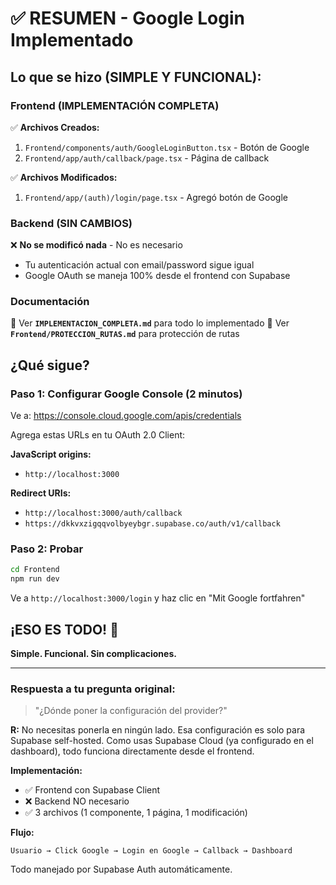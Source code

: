# ✅ RESUMEN - Google Login Implementado

## Lo que se hizo (SIMPLE Y FUNCIONAL):

### Frontend (IMPLEMENTACIÓN COMPLETA)

✅ **Archivos Creados:**
1. `Frontend/components/auth/GoogleLoginButton.tsx` - Botón de Google
2. `Frontend/app/auth/callback/page.tsx` - Página de callback

✅ **Archivos Modificados:**
1. `Frontend/app/(auth)/login/page.tsx` - Agregó botón de Google

### Backend (SIN CAMBIOS)

❌ **No se modificó nada** - No es necesario
- Tu autenticación actual con email/password sigue igual
- Google OAuth se maneja 100% desde el frontend con Supabase

### Documentación

📄 Ver **`IMPLEMENTACION_COMPLETA.md`** para todo lo implementado
📄 Ver **`Frontend/PROTECCION_RUTAS.md`** para protección de rutas

## ¿Qué sigue?

### Paso 1: Configurar Google Console (2 minutos)

Ve a: https://console.cloud.google.com/apis/credentials

Agrega estas URLs en tu OAuth 2.0 Client:

**JavaScript origins:**
- `http://localhost:3000`

**Redirect URIs:**
- `http://localhost:3000/auth/callback`
- `https://dkkvxzigqqvolbyeybgr.supabase.co/auth/v1/callback`

### Paso 2: Probar

```bash
cd Frontend
npm run dev
```

Ve a `http://localhost:3000/login` y haz clic en "Mit Google fortfahren"

## ¡ESO ES TODO! 🎉

**Simple. Funcional. Sin complicaciones.**

---

### Respuesta a tu pregunta original:

> "¿Dónde poner la configuración del provider?"

**R:** No necesitas ponerla en ningún lado. Esa configuración es solo para Supabase self-hosted. Como usas Supabase Cloud (ya configurado en el dashboard), todo funciona directamente desde el frontend.

**Implementación:**
- ✅ Frontend con Supabase Client
- ❌ Backend NO necesario
- ✅ 3 archivos (1 componente, 1 página, 1 modificación)

**Flujo:**
```
Usuario → Click Google → Login en Google → Callback → Dashboard
```

Todo manejado por Supabase Auth automáticamente.

